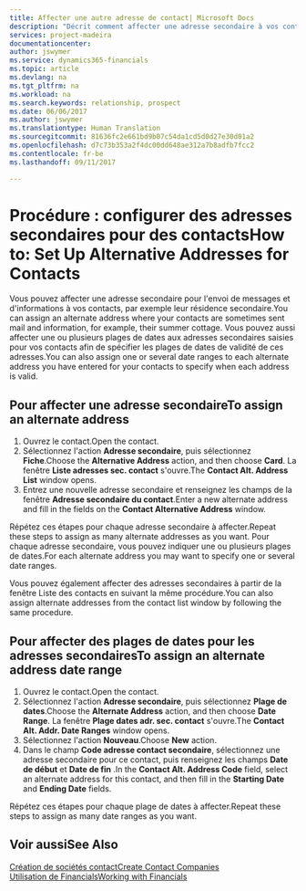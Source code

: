 ```yaml
---
title: Affecter une autre adresse de contact| Microsoft Docs
description: "Décrit comment affecter une adresse secondaire à vos contacts ou prospects, où ils reçoivent parfois des informations."
services: project-madeira
documentationcenter: 
author: jswymer
ms.service: dynamics365-financials
ms.topic: article
ms.devlang: na
ms.tgt_pltfrm: na
ms.workload: na
ms.search.keywords: relationship, prospect
ms.date: 06/06/2017
ms.author: jswymer
ms.translationtype: Human Translation
ms.sourcegitcommit: 81636fc2e661bd9b07c54da1cd5d0d27e30d01a2
ms.openlocfilehash: d7c73b353a2f4dc00dd648ae312a7b8adfb7fcc2
ms.contentlocale: fr-be
ms.lasthandoff: 09/11/2017

---
```

# <a name="how-to-set-up-alternative-addresses-for-contacts"></a><span data-ttu-id="a255d-103">Procédure : configurer des adresses secondaires pour des contacts</span><span class="sxs-lookup"><span data-stu-id="a255d-103">How to: Set Up Alternative Addresses for Contacts</span></span>
<span data-ttu-id="a255d-104">Vous pouvez affecter une adresse secondaire pour l'envoi de messages et d'informations à vos contacts, par exemple leur résidence secondaire.</span><span class="sxs-lookup"><span data-stu-id="a255d-104">You can assign an alternate address where your contacts are sometimes sent mail and information, for example, their summer cottage.</span></span> <span data-ttu-id="a255d-105">Vous pouvez aussi affecter une ou plusieurs plages de dates aux adresses secondaires saisies pour vos contacts afin de spécifier les plages de dates de validité de ces adresses.</span><span class="sxs-lookup"><span data-stu-id="a255d-105">You can also assign one or several date ranges to each alternate address you have entered for your contacts to specify when each address is valid.</span></span>

## <a name="to-assign-an-alternate-address"></a><span data-ttu-id="a255d-106">Pour affecter une adresse secondaire</span><span class="sxs-lookup"><span data-stu-id="a255d-106">To assign an alternate address</span></span>
1. <span data-ttu-id="a255d-107">Ouvrez le contact.</span><span class="sxs-lookup"><span data-stu-id="a255d-107">Open the contact.</span></span>
2. <span data-ttu-id="a255d-108">Sélectionnez l'action **Adresse secondaire**, puis sélectionnez **Fiche**.</span><span class="sxs-lookup"><span data-stu-id="a255d-108">Choose the **Alternative Address** action, and then choose **Card**.</span></span> <span data-ttu-id="a255d-109">La fenêtre **Liste adresses sec. contact** s'ouvre.</span><span class="sxs-lookup"><span data-stu-id="a255d-109">The **Contact Alt. Address List** window opens.</span></span>
3. <span data-ttu-id="a255d-110">Entrez une nouvelle adresse secondaire et renseignez les champs de la fenêtre **Adresse secondaire du contact**.</span><span class="sxs-lookup"><span data-stu-id="a255d-110">Enter a new alternate address and fill in the fields on the **Contact Alternative Address** window.</span></span>

<span data-ttu-id="a255d-111">Répétez ces étapes pour chaque adresse secondaire à affecter.</span><span class="sxs-lookup"><span data-stu-id="a255d-111">Repeat these steps to assign as many alternate addresses as you want.</span></span> <span data-ttu-id="a255d-112">Pour chaque adresse secondaire, vous pouvez indiquer une ou plusieurs plages de dates.</span><span class="sxs-lookup"><span data-stu-id="a255d-112">For each alternate address you may want to specify one or several date ranges.</span></span>

<span data-ttu-id="a255d-113">Vous pouvez également affecter des adresses secondaires à partir de la fenêtre Liste des contacts en suivant la même procédure.</span><span class="sxs-lookup"><span data-stu-id="a255d-113">You can also assign alternate addresses from the contact list window by following the same procedure.</span></span>

## <a name="to-assign-an-alternate-address-date-range"></a><span data-ttu-id="a255d-114">Pour affecter des plages de dates pour les adresses secondaires</span><span class="sxs-lookup"><span data-stu-id="a255d-114">To assign an alternate address date range</span></span>
1. <span data-ttu-id="a255d-115">Ouvrez le contact.</span><span class="sxs-lookup"><span data-stu-id="a255d-115">Open the contact.</span></span>
2. <span data-ttu-id="a255d-116">Sélectionnez l'action **Adresse secondaire**, puis sélectionnez **Plage de dates**.</span><span class="sxs-lookup"><span data-stu-id="a255d-116">Choose the **Alternate Address** action, and then choose **Date Range**.</span></span> <span data-ttu-id="a255d-117">La fenêtre **Plage dates adr. sec. contact** s'ouvre.</span><span class="sxs-lookup"><span data-stu-id="a255d-117">The **Contact Alt. Addr. Date Ranges** window opens.</span></span>
3. <span data-ttu-id="a255d-118">Sélectionnez l'action **Nouveau**.</span><span class="sxs-lookup"><span data-stu-id="a255d-118">Choose **New** action.</span></span>
4. <span data-ttu-id="a255d-119">Dans le champ **Code adresse contact secondaire**, sélectionnez une adresse secondaire pour ce contact, puis renseignez les champs **Date de début** et **Date de fin** .</span><span class="sxs-lookup"><span data-stu-id="a255d-119">In the **Contact Alt. Address Code** field, select an alternate address for this contact, and then fill in the **Starting Date** and **Ending Date** fields.</span></span>

<span data-ttu-id="a255d-120">Répétez ces étapes pour chaque plage de dates à affecter.</span><span class="sxs-lookup"><span data-stu-id="a255d-120">Repeat these steps to assign as many date ranges as you want.</span></span>

## <a name="see-also"></a><span data-ttu-id="a255d-121">Voir aussi</span><span class="sxs-lookup"><span data-stu-id="a255d-121">See Also</span></span>
[<span data-ttu-id="a255d-122">Création de sociétés contact</span><span class="sxs-lookup"><span data-stu-id="a255d-122">Create Contact Companies</span></span>](marketing-create-contact-companies.md)  
[<span data-ttu-id="a255d-123">Utilisation de Financials</span><span class="sxs-lookup"><span data-stu-id="a255d-123">Working with Financials</span></span>](ui-work-product.md)

